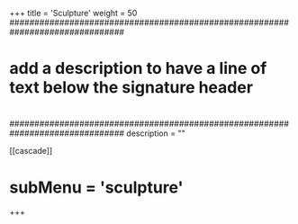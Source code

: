 +++
title = 'Sculpture'
weight = 50
###############################################################################
# 
# add a description to have a line of text below the signature header
# 
###############################################################################
description = ""

[[cascade]]
  # subMenu  = 'sculpture'
+++